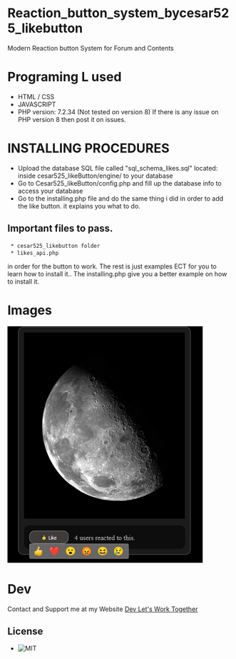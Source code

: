 # Reaction_button_system_bycesar525_likebutton
Modern Reaction button System for Forum and Contents

# Programing L used
* HTML / CSS
* JAVASCRIPT
* PHP version: 7.2.34 (Not tested on version 8) If there is any issue on PHP version 8 then post it on issues.

# INSTALLING PROCEDURES
* Upload the database SQL file called "sql_schema_likes.sql" located: inside cesar525_likeButton/engine/ to your database
* Go to Cesar525_likeButton/config.php and fill up the database info to access your database
* Go to the installing.php file and do the same thing i did in order to add the like button.
it explains you what to do.
## Important files to pass.
     * cesar525_likebutton folder
     * likes_api.php
in order for the button to work. The rest is just examples ECT for you to learn how to install it..
The installing.php give you a better example on how to install it.


# Images
![Scheme](likeButton.PNG)

# Dev
Contact and Support me at my Website [Dev Let's Work Together](https://devletswork.com/)
## License
* ![MIT](LICENSE)
